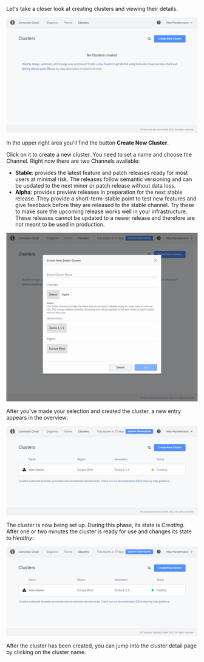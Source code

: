 ---
---

Let's take a closer look at creating clusters and viewing their details.

![cluster-creating](./img/cluster-overview-empty.png)

In the upper right area you'll find the button **Create New Cluster**.

Click on it to create a new cluster. You need to set a name and choose the Channel. Right now there are two Channels available:

- **Stable**: provides the latest feature and patch releases ready for most users at minimal risk. The releases follow semantic versioning and can be updated to the next minor or patch release without data loss.
- **Alpha**: provides preview releases in preparation for the next stable release. They provide a short-term-stable point to test new features and give feedback before they are released to the stable channel. Try these to make sure the upcoming release works well in your infrastructure. These releases cannot be updated to a newer release and therefore are not meant to be used in production.

![cluster-creating-modal](./img/cluster-creating-modal.png)

After you've made your selection and created the cluster, a new entry appears in the overview:

![cluster-creating](./img/cluster-overview-new-cluster-creating.png)

The cluster is now being set up. During this phase, its state is _Creating_. After one or two minutes the cluster is ready for use and changes its state to _Healthy_:

![cluster-healthy](./img/cluster-overview-new-cluster-healthy.png)

After the cluster has been created, you can jump into the cluster detail page by clicking on the cluster name.
